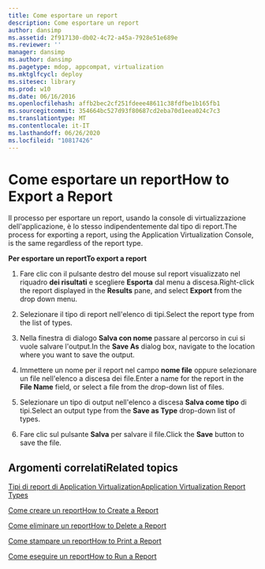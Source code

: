 ```yaml
---
title: Come esportare un report
description: Come esportare un report
author: dansimp
ms.assetid: 2f917130-db02-4c72-a45a-7928e51e689e
ms.reviewer: ''
manager: dansimp
ms.author: dansimp
ms.pagetype: mdop, appcompat, virtualization
ms.mktglfcycl: deploy
ms.sitesec: library
ms.prod: w10
ms.date: 06/16/2016
ms.openlocfilehash: affb2bec2cf251fdeee48611c38fdfbe1b165fb1
ms.sourcegitcommit: 354664bc527d93f80687cd2eba70d1eea024c7c3
ms.translationtype: MT
ms.contentlocale: it-IT
ms.lasthandoff: 06/26/2020
ms.locfileid: "10817426"
---
```

# <span data-ttu-id="83e0e-103">Come esportare un report</span><span class="sxs-lookup"><span data-stu-id="83e0e-103">How to Export a Report</span></span>


<span data-ttu-id="83e0e-104">Il processo per esportare un report, usando la console di virtualizzazione dell'applicazione, è lo stesso indipendentemente dal tipo di report.</span><span class="sxs-lookup"><span data-stu-id="83e0e-104">The process for exporting a report, using the Application Virtualization Console, is the same regardless of the report type.</span></span>

**<span data-ttu-id="83e0e-105">Per esportare un report</span><span class="sxs-lookup"><span data-stu-id="83e0e-105">To export a report</span></span>**

1.  <span data-ttu-id="83e0e-106">Fare clic con il pulsante destro del mouse sul report visualizzato nel riquadro **dei risultati** e scegliere **Esporta** dal menu a discesa.</span><span class="sxs-lookup"><span data-stu-id="83e0e-106">Right-click the report displayed in the **Results** pane, and select **Export** from the drop down menu.</span></span>

2.  <span data-ttu-id="83e0e-107">Selezionare il tipo di report nell'elenco di tipi.</span><span class="sxs-lookup"><span data-stu-id="83e0e-107">Select the report type from the list of types.</span></span>

3.  <span data-ttu-id="83e0e-108">Nella finestra di dialogo **Salva con nome** passare al percorso in cui si vuole salvare l'output.</span><span class="sxs-lookup"><span data-stu-id="83e0e-108">In the **Save As** dialog box, navigate to the location where you want to save the output.</span></span>

4.  <span data-ttu-id="83e0e-109">Immettere un nome per il report nel campo **nome file** oppure selezionare un file nell'elenco a discesa dei file.</span><span class="sxs-lookup"><span data-stu-id="83e0e-109">Enter a name for the report in the **File Name** field, or select a file from the drop-down list of files.</span></span>

5.  <span data-ttu-id="83e0e-110">Selezionare un tipo di output nell'elenco a discesa **Salva come tipo** di tipi.</span><span class="sxs-lookup"><span data-stu-id="83e0e-110">Select an output type from the **Save as Type** drop-down list of types.</span></span>

6.  <span data-ttu-id="83e0e-111">Fare clic sul pulsante **Salva** per salvare il file.</span><span class="sxs-lookup"><span data-stu-id="83e0e-111">Click the **Save** button to save the file.</span></span>

## <span data-ttu-id="83e0e-112">Argomenti correlati</span><span class="sxs-lookup"><span data-stu-id="83e0e-112">Related topics</span></span>


[<span data-ttu-id="83e0e-113">Tipi di report di Application Virtualization</span><span class="sxs-lookup"><span data-stu-id="83e0e-113">Application Virtualization Report Types</span></span>](application-virtualization-report-types.md)

[<span data-ttu-id="83e0e-114">Come creare un report</span><span class="sxs-lookup"><span data-stu-id="83e0e-114">How to Create a Report</span></span>](how-to-create-a-reportserver.md)

[<span data-ttu-id="83e0e-115">Come eliminare un report</span><span class="sxs-lookup"><span data-stu-id="83e0e-115">How to Delete a Report</span></span>](how-to-delete-a-reportserver.md)

[<span data-ttu-id="83e0e-116">Come stampare un report</span><span class="sxs-lookup"><span data-stu-id="83e0e-116">How to Print a Report</span></span>](how-to-print-a-reportserver.md)

[<span data-ttu-id="83e0e-117">Come eseguire un report</span><span class="sxs-lookup"><span data-stu-id="83e0e-117">How to Run a Report</span></span>](how-to-run-a-reportserver.md)

 

 





